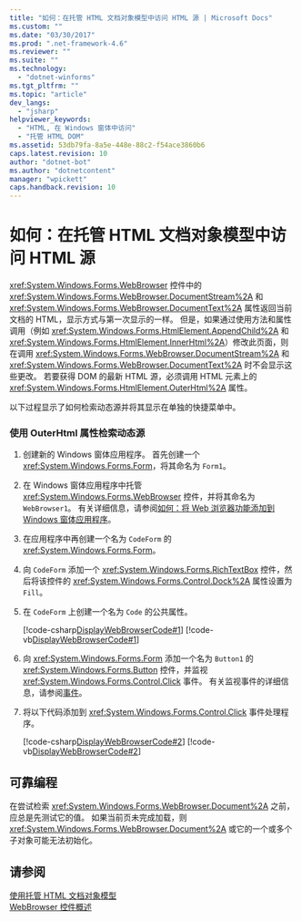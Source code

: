 ```yaml
---
title: "如何：在托管 HTML 文档对象模型中访问 HTML 源 | Microsoft Docs"
ms.custom: ""
ms.date: "03/30/2017"
ms.prod: ".net-framework-4.6"
ms.reviewer: ""
ms.suite: ""
ms.technology: 
  - "dotnet-winforms"
ms.tgt_pltfrm: ""
ms.topic: "article"
dev_langs: 
  - "jsharp"
helpviewer_keywords: 
  - "HTML, 在 Windows 窗体中访问"
  - "托管 HTML DOM"
ms.assetid: 53db79fa-8a5e-448e-88c2-f54ace3860b6
caps.latest.revision: 10
author: "dotnet-bot"
ms.author: "dotnetcontent"
manager: "wpickett"
caps.handback.revision: 10
---
```

# 如何：在托管 HTML 文档对象模型中访问 HTML 源
<xref:System.Windows.Forms.WebBrowser> 控件中的 <xref:System.Windows.Forms.WebBrowser.DocumentStream%2A> 和 <xref:System.Windows.Forms.WebBrowser.DocumentText%2A> 属性返回当前文档的 HTML，显示方式与第一次显示的一样。  但是，如果通过使用方法和属性调用（例如 <xref:System.Windows.Forms.HtmlElement.AppendChild%2A> 和 <xref:System.Windows.Forms.HtmlElement.InnerHtml%2A>）修改此页面，则在调用 <xref:System.Windows.Forms.WebBrowser.DocumentStream%2A> 和 <xref:System.Windows.Forms.WebBrowser.DocumentText%2A> 时不会显示这些更改。  若要获得 DOM 的最新 HTML 源，必须调用 HTML 元素上的 <xref:System.Windows.Forms.HtmlElement.OuterHtml%2A> 属性。  
  
 以下过程显示了如何检索动态源并将其显示在单独的快捷菜单中。  
  
### 使用 OuterHtml 属性检索动态源  
  
1.  创建新的 Windows 窗体应用程序。  首先创建一个 <xref:System.Windows.Forms.Form>，将其命名为 `Form1`。  
  
2.  在 Windows 窗体应用程序中托管 <xref:System.Windows.Forms.WebBrowser> 控件，并将其命名为 `WebBrowser1`。  有关详细信息，请参阅[如何：将 Web 浏览器功能添加到 Windows 窗体应用程序](../../../../docs/framework/winforms/controls/how-to-add-web-browser-capabilities-to-a-windows-forms-application.md)。  
  
3.  在应用程序中再创建一个名为 `CodeForm` 的 <xref:System.Windows.Forms.Form>。  
  
4.  向 `CodeForm` 添加一个 <xref:System.Windows.Forms.RichTextBox> 控件，然后将该控件的 <xref:System.Windows.Forms.Control.Dock%2A> 属性设置为 `Fill`。  
  
5.  在 `CodeForm` 上创建一个名为 `Code` 的公共属性。  
  
     [!code-csharp[DisplayWebBrowserCode#1](../../../../samples/snippets/csharp/VS_Snippets_Winforms/DisplayWebBrowserCode/CS/CodeForm.cs#1)]
     [!code-vb[DisplayWebBrowserCode#1](../../../../samples/snippets/visualbasic/VS_Snippets_Winforms/DisplayWebBrowserCode/VB/CodeForm.vb#1)]  
  
6.  向 <xref:System.Windows.Forms.Form> 添加一个名为 `Button1` 的 <xref:System.Windows.Forms.Button> 控件，并监视 <xref:System.Windows.Forms.Control.Click> 事件。  有关监视事件的详细信息，请参阅[事件](../../../../docs/standard/events/index.md)。  
  
7.  将以下代码添加到 <xref:System.Windows.Forms.Control.Click> 事件处理程序。  
  
     [!code-csharp[DisplayWebBrowserCode#2](../../../../samples/snippets/csharp/VS_Snippets_Winforms/DisplayWebBrowserCode/CS/Form1.cs#2)]
     [!code-vb[DisplayWebBrowserCode#2](../../../../samples/snippets/visualbasic/VS_Snippets_Winforms/DisplayWebBrowserCode/VB/Form1.vb#2)]  
  
## 可靠编程  
 在尝试检索 <xref:System.Windows.Forms.WebBrowser.Document%2A> 之前，应总是先测试它的值。  如果当前页未完成加载，则 <xref:System.Windows.Forms.WebBrowser.Document%2A> 或它的一个或多个子对象可能无法初始化。  
  
## 请参阅  
 [使用托管 HTML 文档对象模型](../../../../docs/framework/winforms/controls/using-the-managed-html-document-object-model.md)   
 [WebBrowser 控件概述](../../../../docs/framework/winforms/controls/webbrowser-control-overview.md)